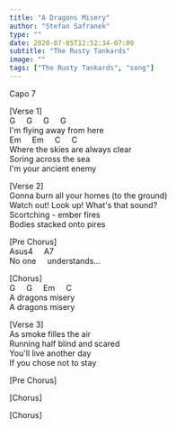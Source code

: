 ```yaml
---
title: "A Dragons Misery"
author: "Stefan Safranek"
type: ""
date: 2020-07-05T12:52:34-07:00
subtitle: "The Rusty Tankards"
image: ""
tags: ["The Rusty Tankards", "song"]
---
```


Capo 7

[Verse 1] <br>
G &nbsp; &nbsp; G &nbsp; &nbsp; G &nbsp; &nbsp; G <br>
I'm flying away from here <br>
Em &nbsp; &nbsp; Em &nbsp; &nbsp; C &nbsp; &nbsp; C <br>
Where the skies are always clear <br>
Soring across the sea <br>
I'm your ancient enemy

[Verse 2] <br>
Gonna burn all your homes (to the ground) <br>
Watch out! Look up! What's that sound? <br>
Scortching - ember fires <br>
Bodies stacked onto pires

[Pre Chorus] <br>
Asus4 &nbsp; &nbsp; A7<br>
No one &nbsp; &nbsp; understands...

[Chorus] <br>
G &nbsp; &nbsp; G &nbsp; &nbsp; Em &nbsp; &nbsp; C <br>
A dragons misery <br>
A dragons misery

[Verse 3] <br>
As smoke filles the air <br>
Running half blind and scared <br>
You'll live another day <br>
If you chose not to stay

[Pre Chorus]

[Chorus]

[Chorus]
